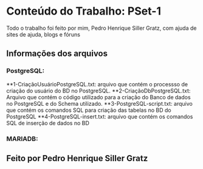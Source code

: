 # Conteúdo do Trabalho: PSet-1
Todo o trabalho foi feito por mim, Pedro Henrique Siller Gratz, com ajuda de sites de ajuda, blogs e fóruns

## Informações dos arquivos
### PostgreSQL:
**1-CriaçãoUsuárioPostgreSQL.txt: arquivo que contém o processso de criação do usuário do BD no PostgreSQL.
**2-CriaçãoDbPostgreSQL.txt: Arquivo que contém o código utilizado para a criação do Banco de dados no PostgreSQL e do Schema utilizado.
**3-PostgreSQL-script.txt: arquivo que contém os comandos SQL para criação das tabelas no BD do PostgreSQL
**4-PostgreSQL-insert.txt: arquivo que contém os comandos SQL de inserção de dados no BD 
### MARIADB:

## Feito por Pedro Henrique Siller Gratz
